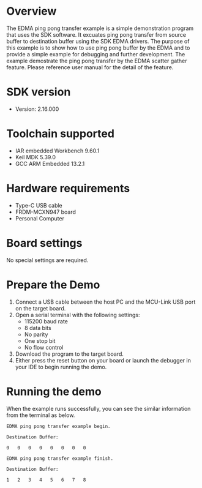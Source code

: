 Overview
========
The EDMA ping pong transfer example is a simple demonstration program that uses the SDK software.
It excuates ping pong transfer from source buffer to destination buffer using the SDK EDMA drivers.
The purpose of this example is to show how to use ping pong buffer by the EDMA and to provide a simple example for
debugging and further development.
The example demostrate the ping pong transfer by the EDMA scatter gather feature.
Please reference user manual for the detail of the feature.


SDK version
===========
- Version: 2.16.000

Toolchain supported
===================
- IAR embedded Workbench  9.60.1
- Keil MDK  5.39.0
- GCC ARM Embedded  13.2.1

Hardware requirements
=====================
- Type-C USB cable
- FRDM-MCXN947 board
- Personal Computer

Board settings
==============
No special settings are required.

Prepare the Demo
================
1.  Connect a USB cable between the host PC and the MCU-Link USB port on the target board. 
2.  Open a serial terminal with the following settings:
    - 115200 baud rate
    - 8 data bits
    - No parity
    - One stop bit
    - No flow control
3.  Download the program to the target board.
4.  Either press the reset button on your board or launch the debugger in your IDE to begin running the demo.

Running the demo
================
When the example runs successfully, you can see the similar information from the terminal as below.
~~~~~~~~~~~~~~~~~~~~~~~~~~~~~~~~~~~~~~~~~~
EDMA ping pong transfer example begin.

Destination Buffer:

0   0   0   0   0   0   0   0

EDMA ping pong transfer example finish.

Destination Buffer:

1   2   3   4   5   6   7   8
~~~~~~~~~~~~~~~~~~~~~~~~~~~~~~~~~~~~~~~~~~

